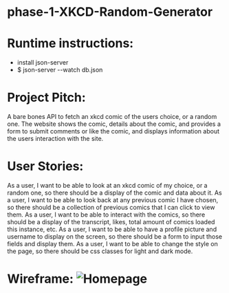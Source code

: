 # phase-1-XKCD-Random-Generator

# Runtime instructions:
 - install json-server
 - $ json-server --watch db.json

# Project Pitch:
A bare bones API to fetch an xkcd comic of the users choice, or a random one. The website shows
the comic, details about the comic, and provides a form to submit comments or like the comic, and displays
information about the users interaction with the site.

# User Stories: 
As a user, I want to be able to look at an xkcd comic of my choice, or a random one, so there
should be a display of the comic and data about it.
As a user, I want to be able to look back at any previous comic I have chosen, so there should be
a collection of previous comics that I can click to view them.
As a user, I want to be able to interact with the comics, so there should be a display of the transcript,
likes, total amount of comics loaded this instance, etc.
As a user, I want to be able to have a profile picture and username to display on the screen, so
there should be a form to input those fields and display them.
As a user, I want to be able to change the style on the page, so there should be css classes for light
and dark mode.
# Wireframe: ![Homepage](https://github.com/ryanMlindner/phase-1-XKCD-Random-Generator/assets/31301746/d16012bf-304d-4524-9971-479c75d4e718)
